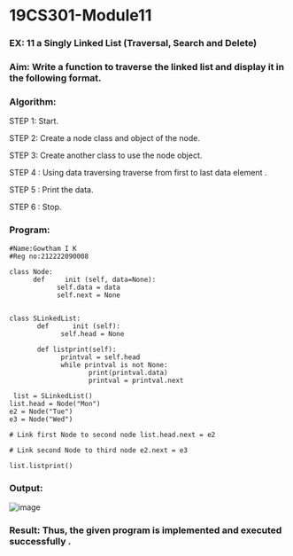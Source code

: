 # 19CS301-Module11
### EX: 11 a Singly Linked List (Traversal, Search and Delete)

### Aim: Write a function to traverse the linked list and display it in the following format.

### Algorithm:

STEP 1: Start.

STEP 2: Create a node class and object of the node.

STEP 3: Create another class to use the node object.

STEP 4 : Using data traversing traverse from first to last data element .

STEP 5 : Print the data.

STEP 6 : Stop.

### Program:
```
#Name:Gowtham I K
#Reg no:212222090008

class Node:
      def     init (self, data=None):
            self.data = data
            self.next = None


class SLinkedList:
       def      init (self):
             self.head = None

       def listprint(self):
             printval = self.head
             while printval is not None:
                    print(printval.data)
                    printval = printval.next

 list = SLinkedList()
list.head = Node("Mon")
e2 = Node("Tue")
e3 = Node("Wed")

# Link first Node to second node list.head.next = e2

# Link second Node to third node e2.next = e3

list.listprint()

```
### Output:
![image](https://github.com/user-attachments/assets/f7547c51-0a61-45c2-93da-48fbb60de473)


### Result: Thus, the given program is implemented and executed successfully .
 


